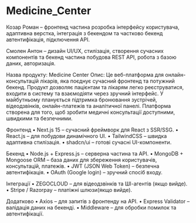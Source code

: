 # Medicine_Center
Козар Роман – фронтенд частина розробка інтерфейсу користувача, адаптивна верстка, інтеграція з бекендом та частково бекенд автентифікація, підключення API.

Смолен Антон – дизайн UI/UX, стилізація, створення сучасних компонентів та бекенд частина побудова REST API, робота з базою даних, авторизація.

Назва продукту: Medicine Center
Опис:
Це веб-платформа для онлайн-консультацій лікарів, яка поєднує сучасний фронтенд та потужний бекенд. Продукт дозволяє пацієнтам та лікарям легко реєструватися, входити в систему та взаємодіяти через зручний інтерфейс. У майбутньому планується підтримка бронювання зустрічей, відеодзвінків, онлайн-платежів та аналітичної панелі. Платформа створена для того, щоб зробити медичні консультації доступними, швидкими та безпечними.

Фронтенд
•	Next.js 15 – сучасний фреймворк для React з SSR/SSG.
•	React.js – для побудови динамічного UI.
•	TailwindCSS – швидка адаптивна стилізація.
•	shadcn/ui – готові сучасні UI-компоненти.

Бекенд
•	Node.js + Express.js – серверна частина та API.
•	MongoDB + Mongoose ORM – база даних для збереження користувачів, консультацій, платежів.
•	JWT (JSON Web Token) – безпечна автентифікація.
•	OAuth (Google login) – зручний спосіб входу.

Інтеграції
•	ZEGOCLOUD – для відеодзвінків та ШІ-агентів (якщо вийде).
•	Stripe / Razorpay – платіжні шлюзи(якщо вийде).

Додатково
•	Axios – для запитів з фронтенду на API.
•	Express Validator – валідація даних на бекенді.
•	Middleware – для обробки помилок та автентифікації.

